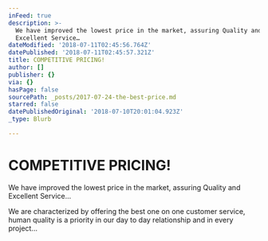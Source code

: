 ```yaml
---
inFeed: true
description: >-
  We have improved the lowest price in the market, assuring Quality and
  Excellent Service…
dateModified: '2018-07-11T02:45:56.764Z'
datePublished: '2018-07-11T02:45:57.321Z'
title: COMPETITIVE PRICING!
author: []
publisher: {}
via: {}
hasPage: false
sourcePath: _posts/2017-07-24-the-best-price.md
starred: false
datePublishedOriginal: '2018-07-10T20:01:04.923Z'
_type: Blurb

---
```

# **COMPETITIVE PRICING!**

We have improved the lowest price in the market, assuring Quality and Excellent Service...

We are characterized by offering the best one on one customer service, human quality is a priority in our day to day relationship and in every project...